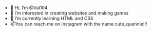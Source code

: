 - 👋 Hi, I’m @Val104
- 👀 I’m interested in creating websites and making games
- 🌱 I’m currently learning HTML and CSS
- 📫You can reach me on instagram with the name cute_quennie!!!

<!---
Val104/Val104 is a ✨ special ✨ repository because its `README.md` (this file) appears on your GitHub profile.
You can click the Preview link to take a look at your changes.
--->

